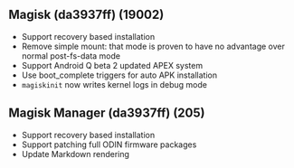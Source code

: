 ## Magisk (da3937ff) (19002)
- Support recovery based installation
- Remove simple mount: that mode is proven to have no advantage over
normal post-fs-data mode
- Support Android Q beta 2 updated APEX system
- Use boot_complete triggers for auto APK installation
- `magiskinit` now writes kernel logs in debug mode

## Magisk Manager (da3937ff) (205)
- Support recovery based installation
- Support patching full ODIN firmware packages
- Update Markdown rendering
